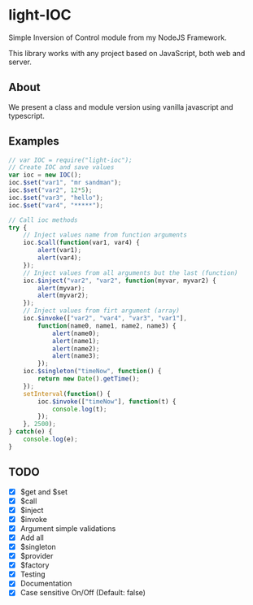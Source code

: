 # light-IOC
Simple Inversion of Control module from my NodeJS Framework.

This library works with any project based on JavaScript, both web and server.

## About
We present a class and module version using vanilla javascript and typescript.

## Examples
```javascript
// var IOC = require("light-ioc");
// Create IOC and save values
var ioc = new IOC();
ioc.$set("var1", "mr sandman");
ioc.$set("var2", 12*5);
ioc.$set("var3", "hello");
ioc.$set("var4", "*****");

// Call ioc methods
try {
	// Inject values name from function arguments
	ioc.$call(function(var1, var4) {
		alert(var1);
		alert(var4);
	});
	// Inject values from all arguments but the last (function)
	ioc.$inject("var2", "var2", function(myvar, myvar2) {
		alert(myvar);
		alert(myvar2);
	});
	// Inject values from firt argument (array)
	ioc.$invoke(["var2", "var4", "var3", "var1"], 
		function(name0, name1, name2, name3) {
			alert(name0);
			alert(name1);
			alert(name2);
			alert(name3);
		});
	ioc.$singleton("timeNow", function() {
		return new Date().getTime();
	});
	setInterval(function() {
		ioc.$invoke(["timeNow"], function(t) {
			console.log(t);
		});
	}, 2500);
} catch(e) {
	console.log(e);
}
```

## TODO
- [x] $get and $set
- [x] $call
- [x] $inject
- [x] $invoke
- [x] Argument simple validations
- [x] Add all
- [x] $singleton
- [x] $provider
- [x] $factory
- [x] Testing
- [x] Documentation
- [x] Case sensitive On/Off (Default: false)